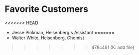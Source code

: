 # Favorite Customers
<<<<<<< HEAD
* Jesse Pinkman, Heisenberg's Assistant
=======
* Walter White, Heisenberg, Chemist
>>>>>>> 478c491 (K: add file)
